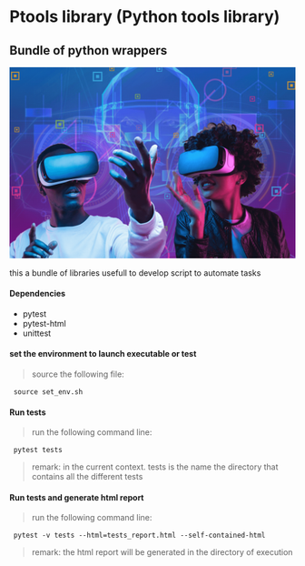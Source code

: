 # Ptools library (Python tools library)
## Bundle of python wrappers

![](img/pytools.png)

this a bundle of libraries usefull to develop script to automate tasks

#### Dependencies
- pytest
- pytest-html
- unittest

#### set the environment to launch executable or test
> source the following file:
```
 source set_env.sh 

```
#### Run tests
> run the following command line:
```
 pytest tests

```
>remark: in the current context. tests is the name the directory that contains all the different tests
#### Run tests and generate html report
> run the following command line:
```
 pytest -v tests --html=tests_report.html --self-contained-html

```
> remark: the html report will be generated in the directory of execution
